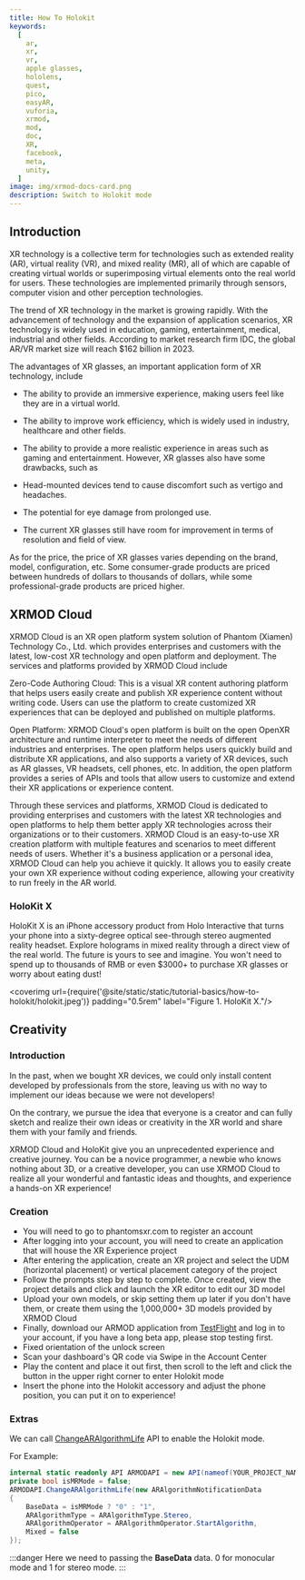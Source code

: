 ```yaml
---
title: How To Holokit
keywords:
  [
    ar,
    xr,
    vr,
    apple glasses,
    hololens,
    quest,
    pico,
    easyAR,
    vuforia,
    xrmod,
    mod,
    doc,
    XR,
    facebook,
    meta,
    unity,
  ]
image: img/xrmod-docs-card.png
description: Switch to Holokit mode
---
```


## Introduction

XR technology is a collective term for technologies such as extended reality (AR), virtual reality (VR), and mixed reality (MR), all of which are capable of creating virtual worlds or superimposing virtual elements onto the real world for users. These technologies are implemented primarily through sensors, computer vision and other perception technologies.

The trend of XR technology in the market is growing rapidly. With the advancement of technology and the expansion of application scenarios, XR technology is widely used in education, gaming, entertainment, medical, industrial and other fields. According to market research firm IDC, the global AR/VR market size will reach $162 billion in 2023.

The advantages of XR glasses, an important application form of XR technology, include

- The ability to provide an immersive experience, making users feel like they are in a virtual world.
- The ability to improve work efficiency, which is widely used in industry, healthcare and other fields.
- The ability to provide a more realistic experience in areas such as gaming and entertainment.
However, XR glasses also have some drawbacks, such as

- Head-mounted devices tend to cause discomfort such as vertigo and headaches.
- The potential for eye damage from prolonged use.
- The current XR glasses still have room for improvement in terms of resolution and field of view.

As for the price, the price of XR glasses varies depending on the brand, model, configuration, etc. Some consumer-grade products are priced between hundreds of dollars to thousands of dollars, while some professional-grade products are priced higher.

## XRMOD Cloud

XRMOD Cloud is an XR open platform system solution of Phantom (Xiamen) Technology Co., Ltd. which provides enterprises and customers with the latest, low-cost XR technology and open platform and deployment.
The services and platforms provided by XRMOD Cloud include

Zero-Code Authoring Cloud: This is a visual XR content authoring platform that helps users easily create and publish XR experience content without writing code. Users can use the platform to create customized XR experiences that can be deployed and published on multiple platforms.

Open Platform: XRMOD Cloud's open platform is built on the open OpenXR architecture and runtime interpreter to meet the needs of different industries and enterprises. The open platform helps users quickly build and distribute XR applications, and also supports a variety of XR devices, such as AR glasses, VR headsets, cell phones, etc. In addition, the open platform provides a series of APIs and tools that allow users to customize and extend their XR applications or experience content.

Through these services and platforms, XRMOD Cloud is dedicated to providing enterprises and customers with the latest XR technologies and open platforms to help them better apply XR technologies across their organizations or to their customers.
XRMOD Cloud is an easy-to-use XR creation platform with multiple features and scenarios to meet different needs of users. Whether it's a business application or a personal idea, XRMOD Cloud can help you achieve it quickly.
It allows you to easily create your own XR experience without coding experience, allowing your creativity to run freely in the AR world.

### HoloKit X

HoloKit X is an iPhone accessory product from Holo Interactive that turns your phone into a sixty-degree optical see-through stereo augmented reality headset. Explore holograms in mixed reality through a direct view of the real world. The future is yours to see and imagine. You won't need to spend up to thousands of RMB or even $3000+ to purchase XR glasses or worry about eating dust!

<coverimg  url={require('@site/static/static/tutorial-basics/how-to-holokit/holokit.jpeg')} padding="0.5rem" label="Figure 1. HoloKit X."/>

## Creativity

### Introduction
In the past, when we bought XR devices, we could only install content developed by professionals from the store, leaving us with no way to implement our ideas because we were not developers!

On the contrary, we pursue the idea that everyone is a creator and can fully sketch and realize their own ideas or creativity in the XR world and share them with your family and friends.

XRMOD Cloud and HoloKit give you an unprecedented experience and creative journey. You can be a novice programmer, a newbie who knows nothing about 3D, or a creative developer, you can use XRMOD Cloud to realize all your wonderful and fantastic ideas and thoughts, and experience a hands-on XR experience!

### Creation

- You will need to go to phantomsxr.com to register an account
- After logging into your account, you will need to create an application that will house the XR Experience project
- After entering the application, create an XR project and select the UDM (horizontal placement) or vertical placement category of the project
- Follow the prompts step by step to complete. Once created, view the project details and click and launch the XR editor to edit our 3D model
- Upload your own models, or skip setting them up later if you don't have them, or create them using the 1,000,000+ 3D models provided by XRMOD Cloud
- Finally, download our ARMOD application from [TestFlight](https://testflight.apple.com/join/glgDQIsw) and log in to your account, if you have a long beta app, please stop testing first.
- Fixed orientation of the unlock screen
- Scan your dashboard's QR code via Swipe in the Account Center
- Play the content and place it out first, then scroll to the left and click the button in the upper right corner to enter Holokit mode
- Insert the phone into the Holokit accessory and adjust the phone position, you can put it on to experience!

### Extras

We can call [ChangeARAlgorithmLife](../../open-api-pure-csharp/ar-base-api/ChangeARAlgorithmLife) API to enable the Holokit mode.

For Example:
```csharp
internal static readonly API ARMODAPI = new API(nameof(YOUR_PROJECT_NAME_HERE));
private bool isMRMode = false;
ARMODAPI.ChangeARAlgorithmLife(new ARAlgorithmNotificationData
{
    BaseData = isMRMode ? "0" : "1",
    ARAlgorithmType = ARAlgorithmType.Stereo,
    ARAlgorithmOperator = ARAlgorithmOperator.StartAlgorithm,
    Mixed = false
});
```
:::danger
Here we need to passing the **BaseData** data. 0 for monocular mode and 1 for stereo mode.
:::